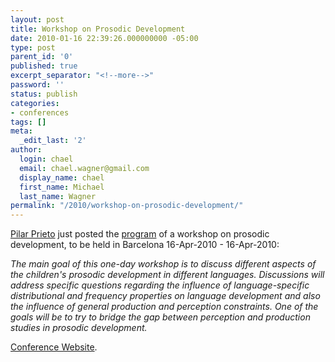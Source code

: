 ```yaml
---
layout: post
title: Workshop on Prosodic Development
date: 2010-01-16 22:39:26.000000000 -05:00
type: post
parent_id: '0'
published: true
excerpt_separator: "<!--more-->"
password: ''
status: publish
categories:
- conferences
tags: []
meta:
  _edit_last: '2'
author:
  login: chael
  email: chael.wagner@gmail.com
  display_name: chael
  first_name: Michael
  last_name: Wagner
permalink: "/2010/workshop-on-prosodic-development/"
---
```

[Pilar Prieto](http://prosodia.uab.cat/pilarprieto/) just posted the [program](http://linguistlist.org/issues/21/21-244.html) of a workshop on prosodic development, to be held in Barcelona 16-Apr-2010 - 16-Apr-2010:

_The main goal of this one-day workshop is to discuss different aspects of the children's prosodic development in different languages. Discussions will address specific questions regarding the influence of language-specific distributional and frequency properties on language development and also the influence of general production and perception constraints. One of the goals will be to try to bridge the gap between perception and production studies in prosodic development._

[Conference Website](http://prosodia.uab.cat/prosodicdevelopment/home/).

